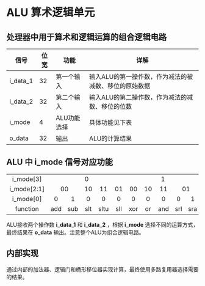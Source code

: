 # ALU 算术逻辑单元
## 处理器中用于算术和逻辑运算的组合逻辑电路


|信号|位宽|功能|详解|
|---|---|---|---|
|i_data_1|32|第一个输入|输入ALU的第一操作数，作为减法的被减数、移位的原始数据
|i_data_2|32|第二个输入|输入ALU的第二操作数，作为减法的减数、移位的位数
|i_mode|4|ALU功能选择|具体功能见下表|
|o_data|32|输出|ALU的计算结果|

## ALU 中 i_mode 信号对应功能
<table style="text-align:center;">
    <tr>
        <td>i_mode[3]</td>
        <td colspan=5>0</td>
        <td colspan=5>1</td>
    </tr>
    <tr>
        <td>i_mode[2:1]</td>
        <td colspan=2>00</td>
        <td>10</td>
        <td>11</td>
        <td>01</td>
        <td>00</td>
        <td>10</td>
        <td>11</td>
        <td colspan=2>01</td>
    </tr>
    <tr>
        <td>i_mode[0]</td>
        <td>0</td>
        <td>1</td>
        <td>0</td>
        <td>0</td>
        <td>0</td>
        <td>0</td>
        <td>0</td>
        <td>0</td>
        <td>0</td>
        <td>1</td>
    </tr>
    <tr>
        <td>function</td>
        <td>add</td>
        <td>sub</td>
        <td>slt</td>
        <td>sltu</td>
        <td>sll</td>
        <td>xor</td>
        <td>or</td>
        <td>and</td>
        <td>srl</td>
        <td>sra</td>
    </tr>
</table>

ALU接收两个操作数 **i_data_1** 和 **i_data_2** ，根据 **i_mode** 选择不同的运算方式，最终结果在 **o_data** 输出。注意整个ALU为组合逻辑电路。

## 内部实现
通过内部的加法器、逻辑门和桶形移位器实现计算，最终使用多路复用器选择需要的结果。